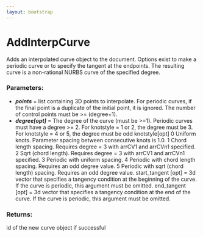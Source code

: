 ```yaml
---
layout: bootstrap
---
```


# AddInterpCurve

Adds an interpolated curve object to the document. Options exist to make
        a periodic curve or to specify the tangent at the endpoints. The resulting
        curve is a non-rational NURBS curve of the specified degree.
        

### Parameters:

- ***points*** = list containing 3D points to interpolate. For periodic curves,
    if the final point is a duplicate of the initial point, it is
    ignored. The number of control points must be >= (degree+1).
- ***degree[opt]*** = The degree of the curve (must be >=1).
    Periodic curves must have a degree >= 2. For knotstyle = 1 or 2,
    the degree must be 3. For knotstyle = 4 or 5, the degree must be odd
knotstyle[opt]
    0 Uniform knots.  Parameter spacing between consecutive knots is 1.0.
    1 Chord length spacing.  Requires degree = 3 with arrCV1 and arrCVn1 specified.
    2 Sqrt (chord length).  Requires degree = 3 with arrCV1 and arrCVn1 specified.
    3 Periodic with uniform spacing.
    4 Periodic with chord length spacing.  Requires an odd degree value.
    5 Periodic with sqrt (chord length) spacing.  Requires an odd degree value.
start_tangent [opt] = 3d vector that specifies a tangency condition at the
    beginning of the curve. If the curve is periodic, this argument must be omitted.
end_tangent [opt] = 3d vector that specifies a tangency condition at the
    end of the curve. If the curve is periodic, this argument must be omitted.
        

### Returns:


id of the new curve object if successful
        

